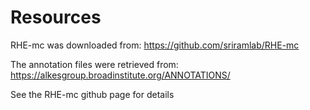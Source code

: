 # Resources

RHE-mc was downloaded from: https://github.com/sriramlab/RHE-mc

The annotation files were retrieved from: https://alkesgroup.broadinstitute.org/ANNOTATIONS/

See the RHE-mc github page for details
